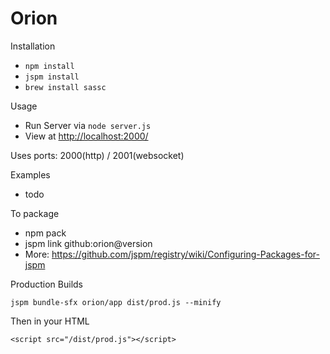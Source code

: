 # Orion

Installation
- `npm install`
- `jspm install`
- `brew install sassc`

Usage
- Run Server via `node server.js`
- View at [http://localhost:2000/](http://localhost:2000/)

Uses ports: 2000(http) / 2001(websocket)

Examples
- todo

To package
  - npm pack
  - jspm link github:orion@version
  - More: https://github.com/jspm/registry/wiki/Configuring-Packages-for-jspm
  
  
Production Builds

    jspm bundle-sfx orion/app dist/prod.js --minify
    
Then in your HTML
    
    <script src="/dist/prod.js"></script>
